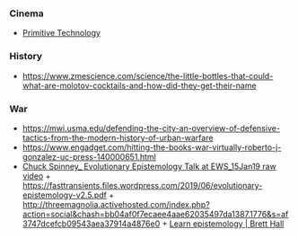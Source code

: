 ### Cinema

- [Primitive Technology](https://www.youtube.com/channel/UCAL3JXZSzSm8AlZyD3nQdBA/playlists)

### History

- https://www.zmescience.com/science/the-little-bottles-that-could-what-are-molotov-cocktails-and-how-did-they-get-their-name

### War

- https://mwi.usma.edu/defending-the-city-an-overview-of-defensive-tactics-from-the-modern-history-of-urban-warfare
- https://www.engadget.com/hitting-the-books-war-virtually-roberto-j-gonzalez-uc-press-140000651.html
- [Chuck Spinney_ Evolutionary Epistemology Talk at EWS_15Jan19 raw video](https://youtu.be/GCkEFqIKeao) + https://fasttransients.files.wordpress.com/2019/06/evolutionary-epistemology-v2.5.pdf + http://threemagnolia.activehosted.com/index.php?action=social&chash=bb04af0f7ecaee4aae62035497da1387.1776&s=af3747dcefcb09543aea37914a4876e0 + [Learn epistemology | 
Brett Hall](https://www.youtube.com/playlist?list=PLsE51P_yPQCQ1Fzai71jo5pP4G928nYRI)
